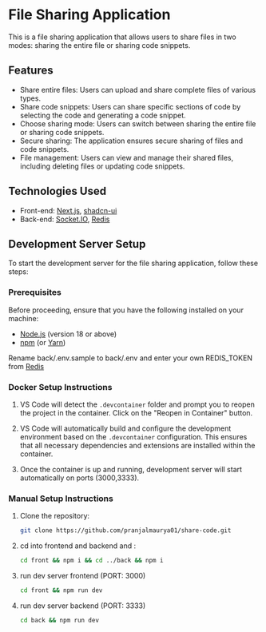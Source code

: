 # File Sharing Application

This is a file sharing application that allows users to share files in two modes: sharing the entire file or sharing code snippets.

## Features

-   Share entire files: Users can upload and share complete files of various types.
-   Share code snippets: Users can share specific sections of code by selecting the code and generating a code snippet.
-   Choose sharing mode: Users can switch between sharing the entire file or sharing code snippets.
-   Secure sharing: The application ensures secure sharing of files and code snippets.
-   File management: Users can view and manage their shared files, including deleting files or updating code snippets.

## Technologies Used

-   Front-end: [Next.js](https://nextjs.org/), [shadcn-ui](https://ui.shadcn.com/)
-   Back-end: [Socket.IO](https://socket.io/), [Redis](https://upstash.com/)

## Development Server Setup

To start the development server for the file sharing application, follow these steps:

### Prerequisites

Before proceeding, ensure that you have the following installed on your machine:

-   [Node.js](https://nodejs.org/) (version 18 or above)
-   [npm](https://www.npmjs.com/) (or [Yarn](https://yarnpkg.com/))

Rename back/.env.sample to back/.env and enter your own REDIS_TOKEN from [Redis](https://upstash.com/)

### Docker Setup Instructions

1. VS Code will detect the `.devcontainer` folder and prompt you to reopen the project in the container. Click on the "Reopen in Container" button.

2. VS Code will automatically build and configure the development environment based on the `.devcontainer` configuration. This ensures that all necessary dependencies and extensions are installed within the container.

3. Once the container is up and running, development server will start automatically on ports (3000,3333).

### Manual Setup Instructions

1. Clone the repository:

    ```bash
    git clone https://github.com/pranjalmaurya01/share-code.git
    ```

2. cd into frontend and backend and :
    ```bash
    cd front && npm i && cd ../back && npm i
    ```
3. run dev server frontend (PORT: 3000)

    ```bash
    cd front && npm run dev
    ```

4. run dev server backend (PORT: 3333)
    ```bash
    cd back && npm run dev
    ```
